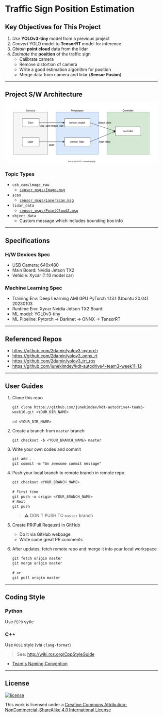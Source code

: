 # Traffic Sign Position Estimation

## Key Objectives for This Project

1. _Use_ **YOLOv3-tiny** model from a previous project
1. _Convert_ YOLO model to **TensorRT** model for inference
1. _Obtain_ **point cloud** data from the lidar
1. _Estimate_ the **position** of the traffic sign
   - Calibrate camera
   - Remove distortion of camera
   - Write a good estimation algorithm for position
   - Merge data from camera and lidar (**Sensor Fusion**)

---

## Project S/W Architecture

![architecture](architecture.svg)

### Topic Types

- `usb_cam/image_raw`
  - [`sensor_msgs/Image.msg`](http://docs.ros.org/en/api/sensor_msgs/html/msg/Image.html)
- `scan`
  - [`sensor_msgs/LaserScan.msg`](http://docs.ros.org/en/api/sensor_msgs/html/msg/LaserScan.html)
- `lidar_data`
  - [`sensor_msgs/PointCloud2.msg`](http://docs.ros.org/en/api/sensor_msgs/html/msg/PointCloud2.html)
- `object_data`
  - Custom message which includes bounding box info

---

## Specifications

### H/W Devices Spec

- USB Camera: 640x480
- Main Board: Nvidia Jetson TX2
- Vehicle: Xycar (1:10 model car)

### Machine Learning Spec

- Training Env: Deep Learning AMI GPU PyTorch 1.13.1 (Ubuntu 20.04) 20230103
- Runtime Env: Xycar Nvidia Jetson TX2 Board
- ML model: YOLOv3-tiny
- ML Pipeline: Pytorch -> Darknet -> ONNX -> TensorRT

---

## Referenced Repos

- <https://github.com/2damin/yolov3-pytorch>
- <https://github.com/2damin/yolov3_onnx_rt>
- <https://github.com/2damin/yolov3_trt_ros>
- <https://github.com/junekimdev/kdt-autodrive4-team3-week11-12>

---

## User Guides

1. Clone this repo

   ```shell
   git clone https://github.com/junekimdev/kdt-autodrive4-team3-week16.git <YOUR_DIR_NAME>

   cd <YOUR_DIR_NAME>
   ```

1. Create a branch from `master` branch

   ```shell
   git checkout -b <YOUR_BRANCH_NAME> master
   ```

1. Write your own codes and commit

   ```shell
   git add .
   git commit -m "An awesome commit message"
   ```

1. Push your local branch to remote branch in remote repo.

   ```shell
   git checkout <YOUR_BRANCH_NAME>

   # First time
   git push -u origin <YOUR_BRANCH_NAME>
   # Next
   git push
   ```

   > ⚠️ DON'T PUSH TO `master` branch

1. Create PR(Pull Reqeust) in GitHub

   - Do it via GitHub webpage
   - Write some great PR comments

1. After updates, fetch remote repo and merge it into your local workspace

   ```shell
   git fetch origin master
   git merge origin master

   # or
   git pull origin master
   ```

---

## Coding Style

### Python

Use `PEP8` sytle

### C++

Use `ROS1` style (via `clang-format`)

> See: <http://wiki.ros.org/CppStyleGuide>

- [Team's Naming Convention](naming_convention.md)

---

## License

[![license](https://i.creativecommons.org/l/by-nc-sa/4.0/88x31.png)](http://creativecommons.org/licenses/by-nc-sa/4.0/)

This work is licensed under a [Creative Commons Attribution-NonCommercial-ShareAlike 4.0 International License](http://creativecommons.org/licenses/by-nc-sa/4.0/)
